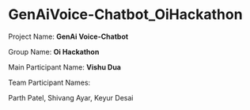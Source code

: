 # GenAiVoice-Chatbot_OiHackathon


Project Name: **GenAi Voice-Chatbot**

Group Name: **Oi Hackathon**

Main Participant Name: **Vishu Dua**

Team Participant Names:

Parth Patel, Shivang Ayar, Keyur Desai
